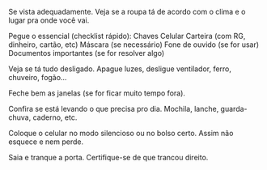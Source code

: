 Se vista adequadamente.
Veja se a roupa tá de acordo com o clima e o lugar pra onde você vai.

Pegue o essencial (checklist rápido):
 Chaves
 Celular
 Carteira (com RG, dinheiro, cartão, etc)
 Máscara (se necessário)
 Fone de ouvido (se for usar)
 Documentos importantes (se for resolver algo)

Veja se tá tudo desligado.
Apague luzes, desligue ventilador, ferro, chuveiro, fogão…

Feche bem as janelas (se for ficar muito tempo fora).

Confira se está levando o que precisa pro dia.
Mochila, lanche, guarda-chuva, caderno, etc.

Coloque o celular no modo silencioso ou no bolso certo.
Assim não esquece e nem perde.

Saia e tranque a porta.
Certifique-se de que trancou direito.